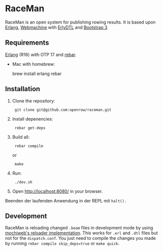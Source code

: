 RaceMan
=======

RaceMan is an open system for publishing rowing results. It is based upon [Erlang](http://erlang.org), [Webmachine](https://github.com/basho/webmachine/wiki) with [ErlyDTL](https://github.com/erlydtl/erlydtl) and [Bootstrap 3](http://getbootstrap.com)

Requirements
------------

[Erlang](http://erlang.org) (R16) with OTP 17 and [rebar](https://github.com/rebar/rebar).
   
   * Mac with homebrew: 
      
        brew install erlang rebar

Installation
------------

1. Clone the repository:
    
        git clone git@github.com:openrow/raceman.git
       
2. Install depenencies:

        rebar get-deps 
        
3. Build all:

        rebar compile 
   
   or 
   
        make
        
4. Run:

        ./dev.sh
        
5. Open [http://localhost:8080/](http://localhost:8080/) in your browser.

Beenden der laufenden Anwendung in der REPL mit `halt().`



Development
-----------

RaceMan is reloading changed `.beam` files in development mode by using [mochiweb's reloader implementation](http://code.google.com/p/mochiweb/source/browse/trunk/src/reloader.erl). This works for `.erl` and `.dtl` files but not for the `dispatch.conf`. You just need to compile the changes you made by running `rebar compile skip_deps=true` or `make quick`.